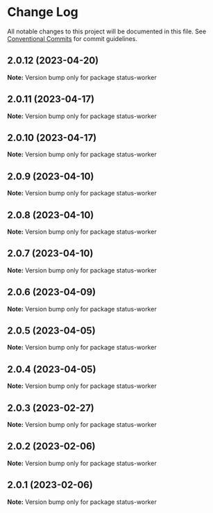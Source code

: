 # Change Log

All notable changes to this project will be documented in this file.
See [Conventional Commits](https://conventionalcommits.org) for commit guidelines.

## 2.0.12 (2023-04-20)

**Note:** Version bump only for package status-worker





## 2.0.11 (2023-04-17)

**Note:** Version bump only for package status-worker





## 2.0.10 (2023-04-17)

**Note:** Version bump only for package status-worker





## 2.0.9 (2023-04-10)

**Note:** Version bump only for package status-worker





## 2.0.8 (2023-04-10)

**Note:** Version bump only for package status-worker





## 2.0.7 (2023-04-10)

**Note:** Version bump only for package status-worker





## 2.0.6 (2023-04-09)

**Note:** Version bump only for package status-worker





## 2.0.5 (2023-04-05)

**Note:** Version bump only for package status-worker





## 2.0.4 (2023-04-05)

**Note:** Version bump only for package status-worker





## 2.0.3 (2023-02-27)

**Note:** Version bump only for package status-worker





## 2.0.2 (2023-02-06)

**Note:** Version bump only for package status-worker





## 2.0.1 (2023-02-06)

**Note:** Version bump only for package status-worker
